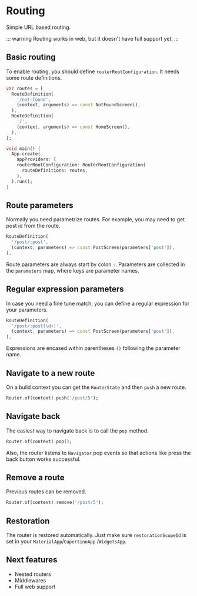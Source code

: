 # Routing

Simple URL based routing.

::: warning
Routing works in web, but it doesn't have full support yet.
:::

## Basic routing

To enable routing, you should define `routerRootConfiguration`. It needs some route definitions.

```dart
var routes = [
  RouteDefinition(
    '/not-found',
    (context, arguments) => const NotFoundScreen(),
  ),
  RouteDefinition(
    '/',
    (context, arguments) => const HomeScreen(),
  ),
];

void main() {
  App.create(
    appProviders: [
    routerRootConfiguration: RouterRootConfiguration(
      routeDefinitions: routes,
    ),
  ).run();
}
```

## Route parameters

Normally you need parametrize routes. For example, you may need to get post id from the route.

```dart
RouteDefinition(
  '/post/:post',
  (context, parameters) => const PostScreen(parameters['post']),
),
```

Route parameters are always start by colon `:`. Parameters are collected in the `parameters` map, where keys are
parameter names.

## Regular expression parameters

In case you need a fine tune match, you can define a regular expression for your parameters.

```dart
RouteDefinition(
  '/post/:post(\d+)',
  (context, parameters) => const PostScreen(parameters['post']),
),
```

Expressions are encased within parentheses `()` following the parameter name.

## Navigate to a new route

On a build context you can get the `RouterState` and then `push` a new route.

```dart
Router.of(context).push('/post/5');
```

## Navigate back

The easiest way to navigate back is to call the `pop` method.

```dart
Router.of(context).pop();
```

Also, the router listens to `Navigator` pop events so that actions like press the back button works successful.

## Remove a route

Previous routes can be removed.

```dart
Router.of(context).remove('/post/5');
```

## Restoration

The router is restored automatically. Just make sure `restorationScopeId` is set in your `MaterialApp`/`CupertinoApp`
/`WidgetsApp`.

## Next features

- Nested routers
- Middlewares
- Full web support